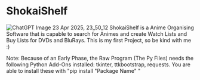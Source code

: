 # ShokaiShelf
![ChatGPT Image 23  Apr  2025, 23_50_12](https://github.com/user-attachments/assets/eea7f139-5564-4715-bb31-51d2256a34bf)
ShokaiShelf is a Anime Organising Software that is capable to search for Animes and create Watch Lists and Buy Lists for DVDs and  BluRays. This is my first Project, so be kind with me :)

Note: Because of an Early Phase, the Raw Program (The Py Files) needs the following Python Add-Ons installed: tkinter, ttkbootstrap, requests. 
You are able to install these with "pip install "Package Name" "
